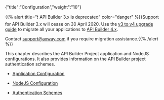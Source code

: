 {"title":"Configuration","weight":"10"}

{{% alert title="❗️ API Builder 3.x is deprecated" color="danger" %}}Support for API Builder 3.x will cease on 30 April 2020. Use the [v3 to v4 upgrade guide](https://docs.axway.com/bundle/API_Builder_4x_allOS_en/page/api_builder_v3_to_v4_upgrade_guide.html) to migrate all your applications to [API Builder 4.x](https://docs.axway.com/bundle/API_Builder_4x_allOS_en/page/api_builder_getting_started_guide.html).

Contact [support@axway.com](mailto:support@axway.com) if you require migration assistance.{{% /alert %}}

This chapter describes the API Builder Project application and NodeJS configurations. It also provides information on the API Builder project authentication schemes.

* [Application Configuration](/docs/appc/Axway_API_Builder/API_Builder/API_Builder_Developer_Guide/API_Builder_Project/Configuration/Application_Configuration/)

* [NodeJS Configuration](/docs/appc/Axway_API_Builder/API_Builder/API_Builder_Developer_Guide/API_Builder_Project/Configuration/NodeJS_Configuration/)

* [Authentication Schemes](/docs/appc/Axway_API_Builder/API_Builder/API_Builder_Developer_Guide/API_Builder_Project/Configuration/Authentication_Schemes/)
